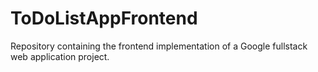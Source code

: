# ToDoListAppFrontend
Repository containing the frontend implementation of a Google fullstack web application project.

